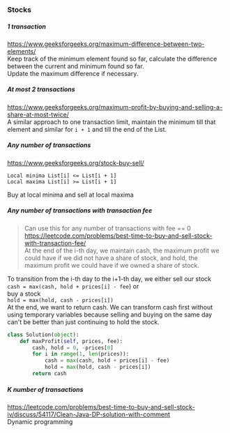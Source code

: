 ### Stocks

##### 1 transaction
https://www.geeksforgeeks.org/maximum-difference-between-two-elements/ <br />
Keep track of the minimum element found so far, calculate the difference between the current and minimum found so far. <br />
Update the maximum difference if necessary.

##### At most 2 transactions

https://www.geeksforgeeks.org/maximum-profit-by-buying-and-selling-a-share-at-most-twice/ <br />
A similar approach to one transaction limit, maintain the minimum till that element and similar for `i + 1` and till the end of the List.

##### Any number of transactions
https://www.geeksforgeeks.org/stock-buy-sell/ <br />
```
Local minima List[i] <= List[i + 1] 
Local maxima List[i] >= List[i + 1]
```
Buy at local minima and sell at local maxima

##### Any number of transactions with transaction fee
> Can use this for any number of transactions with fee == 0 <br />
https://leetcode.com/problems/best-time-to-buy-and-sell-stock-with-transaction-fee/ <br />
At the end of the i-th day, we maintain cash, the maximum profit we could have if we did not have a share of stock, and hold, the maximum profit we could have if we owned a share of stock.

To transition from the i-th day to the i+1-th day, we either sell our stock <br />
`cash = max(cash, hold + prices[i] - fee`) or <br />
buy a stock <br />
`hold = max(hold, cash - prices[i])` <br />
At the end, we want to return cash. We can transform cash first without using temporary variables because selling and buying on the same day can't be better than just continuing to hold the stock.
```py
class Solution(object):
    def maxProfit(self, prices, fee):
        cash, hold = 0, -prices[0]
        for i in range(1, len(prices)):
            cash = max(cash, hold + prices[i] - fee)
            hold = max(hold, cash - prices[i])
        return cash
```

##### K number of transactions
https://leetcode.com/problems/best-time-to-buy-and-sell-stock-iv/discuss/54117/Clean-Java-DP-solution-with-comment <br />
Dynamic programming
